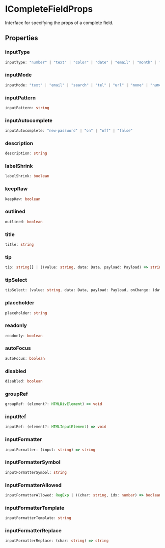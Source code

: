 # ICompleteFieldProps

Interface for specifying the props of a complete field.

## Properties

### inputType

```ts
inputType: "number" | "text" | "color" | "date" | "email" | "month" | "password" | "search" | "tel" | "time" | "url" | "week"
```

### inputMode

```ts
inputMode: "text" | "email" | "search" | "tel" | "url" | "none" | "numeric" | "decimal"
```

### inputPattern

```ts
inputPattern: string
```

### inputAutocomplete

```ts
inputAutocomplete: "new-password" | "on" | "off" | "false"
```

### description

```ts
description: string
```

### labelShrink

```ts
labelShrink: boolean
```

### keepRaw

```ts
keepRaw: boolean
```

### outlined

```ts
outlined: boolean
```

### title

```ts
title: string
```

### tip

```ts
tip: string[] | ((value: string, data: Data, payload: Payload) => string[] | Promise<string[]>)
```

### tipSelect

```ts
tipSelect: (value: string, data: Data, payload: Payload, onChange: (data: Data) => void) => void
```

### placeholder

```ts
placeholder: string
```

### readonly

```ts
readonly: boolean
```

### autoFocus

```ts
autoFocus: boolean
```

### disabled

```ts
disabled: boolean
```

### groupRef

```ts
groupRef: (element?: HTMLDivElement) => void
```

### inputRef

```ts
inputRef: (element?: HTMLInputElement) => void
```

### inputFormatter

```ts
inputFormatter: (input: string) => string
```

### inputFormatterSymbol

```ts
inputFormatterSymbol: string
```

### inputFormatterAllowed

```ts
inputFormatterAllowed: RegExp | ((char: string, idx: number) => boolean)
```

### inputFormatterTemplate

```ts
inputFormatterTemplate: string
```

### inputFormatterReplace

```ts
inputFormatterReplace: (char: string) => string
```
